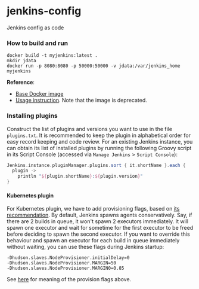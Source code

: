 # jenkins-config
Jenkins config as code

### How to build and run

```
docker build -t myjenkins:latest .
mkdir jdata
docker run -p 8080:8080 -p 50000:50000 -v jdata:/var/jenkins_home myjenkins
```

**Reference**:

* [Base Docker image](https://hub.docker.com/r/jenkins/jenkins/)
* [Usage instruction](https://hub.docker.com/_/jenkins/). Note that the image is deprecated.

### Installing plugins

Construct the list of plugins and versions you want to use in the file `plugins.txt`.
It is recommended to keep the plugin in alphabetical order for easy record keeping and code review.
For an existing Jenkins instance, you can obtain its list of installed plugins by running the following Groovy script in its Script Console (accessed via `Manage Jenkins` > `Script Console`):

``` groovy Get list of installed plugins
Jenkins.instance.pluginManager.plugins.sort { it.shortName }.each {
  plugin -> 
    println "${plugin.shortName}:${plugin.version}"
}
```

#### Kubernetes plugin

For Kubernetes plugin, we have to add provisioning flags, based on [its recommendation](https://github.com/jenkinsci/kubernetes-plugin#over-provisioning-flags).
By default, Jenkins spawns agents conservatively. 
Say, if there are 2 builds in queue, it won't spawn 2 executors immediately. 
It will spawn one executor and wait for sometime for the first executor to be freed before deciding to spawn the second executor.
If you want to override this behaviour and spawn an executor for each build in queue immediately without waiting, you can use these flags during Jenkins startup:

```
-Dhudson.slaves.NodeProvisioner.initialDelay=0
-Dhudson.slaves.NodeProvisioner.MARGIN=50
-Dhudson.slaves.NodeProvisioner.MARGIN0=0.85
```

See [here](https://support.cloudbees.com/hc/en-us/articles/115000060512-New-agents-are-not-being-provisioned-for-my-jobs-in-the-queue-when-I-have-agents-that-are-suspended) for meaning of the provision flags above.
